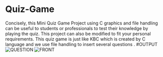 # Quiz-Game
Concisely, this Mini Quiz Game Project using C graphics and file handling can be useful to students or professionals to test their knowledge by playing the quiz. This project can also be modified to fit your personal requirements. This quiz game is just like KBC which is created by C language and we use file handling to insert several questions .
#OUTPUT
![QUESTION](https://github.com/Abhishek-kumarsingh/Quiz-Game/assets/91685785/04efb918-52cd-4076-b2e4-0280cad79b77)
![FRONT](https://github.com/Abhishek-kumarsingh/Quiz-Game/assets/91685785/48efba68-0d09-425a-9951-9564d99cc160)
